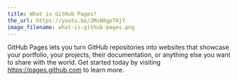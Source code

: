 ```yaml
---
title: What is GitHub Pages?
the_url: https://youtu.be/2MsN8gpT6jY
image_filename: what-is-github-pages.png
---
```


GitHub Pages lets you turn GitHub repositories into websites that showcase your portfolio, your projects, their documentation, or anything else you want to share with the world. Get started today by visiting https://pages.github.com to learn more.

